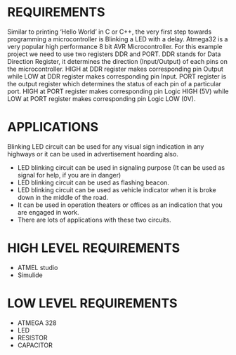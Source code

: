 # REQUIREMENTS
Similar to printing ‘Hello World’ in C or C++, the very first step towards programming a microcontroller is Blinking a LED with a delay. Atmega32 is a very popular high performance 8 bit AVR Microcontroller. For this example project we need to use two registers DDR and PORT. DDR stands for Data Direction Register, it determines the direction (Input/Output) of each pins on the microcontroller. HIGH at DDR register makes corresponding pin Output while LOW at DDR register makes corresponding pin Input. PORT register is the output register which determines the status of each pin of a particular port. HIGH at PORT register makes corresponding pin Logic HIGH (5V) while LOW at PORT register makes corresponding pin Logic LOW (0V).

# APPLICATIONS
Blinking LED circuit can be used for any visual sign indication in any highways or it can be used in advertisement 
hoarding also.
* LED blinking circuit can be used in signaling purpose (It can be used as signal for help, if you are in danger)
* LED blinking circuit can be used as flashing beacon.
* LED blinking circuit can be used as vehicle indicator when it is broke down in the middle of the road. 
* It can be used in operation theaters or offices as an indication that you are engaged in work.
* There are lots of applications with these two circuits.

# HIGH LEVEL REQUIREMENTS

* ATMEL studio
* Simulide

# LOW LEVEL REQUIREMENTS

* ATMEGA 328
* LED
* RESISTOR
* CAPACITOR 
